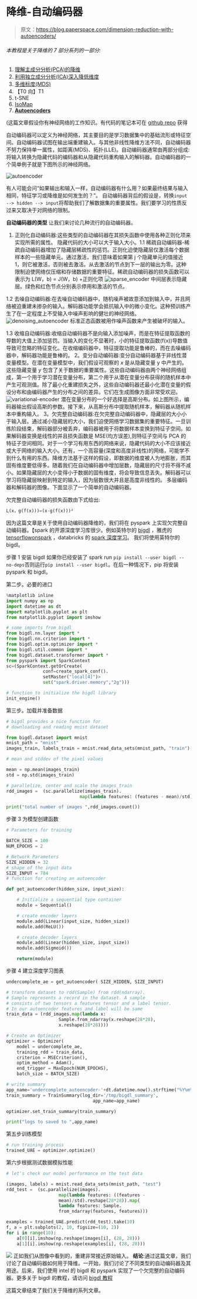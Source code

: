 # 降维-自动编码器

> 原文：<https://blog.paperspace.com/dimension-reduction-with-autoencoders/>

###### 本教程是关于降维的 7 部分系列的一部分:

1.  [理解主成分分析(PCA)的降维](https://blog.paperspace.com/dimension-reduction-with-principal-component-analysis/)
2.  [利用独立成分分析(ICA)深入降低维度](https://blog.paperspace.com/dimension-reduction-with-independent-components-analysis/)
3.  [多维标度(MDS)](https://blog.paperspace.com/dimension-reduction-with-multi-dimension-scaling/)
4.  【T0 向】T1
5.  t-SNE
6.  [IsoMap](https://blog.paperspace.com/dimension-reduction-with-isomap)
7.  **[Autoencoders](https://blog.paperspace.com/dimension-reduction-with-autoencoders)**

(这篇文章假设你有神经网络的工作知识。有代码的笔记本可在 [github repo](https://github.com/asdspal/dimRed) 获得

自动编码器可以定义为神经网络，其主要目的是学习数据集中的基础流形或特征空间。自动编码器试图在输出端重建输入。与其他非线性降维方法不同，自动编码器不努力保持单一属性，如距离(MDS)、拓扑(LLE)。自动编码器通常由两部分组成:将输入转换为隐藏代码的编码器和从隐藏代码重构输入的解码器。自动编码器的一个简单例子就是下图所示的神经网络。

![autoencoder](img/166be1b1b8c61a73787a33467d29845d.png)

有人可能会问“如果输出和输入一样，自动编码器有什么用？如果最终结果与输入相同，特征学习或降维是如何发生的？”。
自动编码器背后的假设是，转换`input --> hidden --> input`将帮助我们了解数据集的重要属性。我们要学习的性质反过来又取决于对网络的限制。

**自动编码器的类型**
让我们来讨论几种流行的自动编码器。

1.  正则化自动编码器:这些类型的自动编码器在其损失函数中使用各种正则化项来实现所需的属性。
    隐藏代码的大小可以大于输入大小。1.1 稀疏自动编码器-稀疏自动编码器增加了隐藏层稀疏性的惩罚。正则化迫使隐藏层仅激活每个数据样本的一些隐藏单元。通过激活，我们意味着如果第 j 个隐藏单元的值接近 1，则它被激活，否则被去激活。从去激活的节点到下一层的输出为零。这种限制迫使网络仅压缩和存储数据的重要特征。稀疏自动编码器的损失函数可以表示为
    L(W，b) = J(W，b) +正则化项
    ![sparse_encoder](img/a8b78f5f52a3910fcd2926c5fd0bd293.png)
    中间层表示隐藏层。绿色和红色节点分别表示停用和激活的节点。

1.2 去噪自动编码器:在去噪自动编码器中，随机噪声被故意添加到输入中，并且网络被迫重建未掺杂的输入。解码器功能学会抵抗输入中的微小变化。这种预训练产生了在一定程度上不受输入中噪声影响的健壮的神经网络。
![denoising_autoencoder](img/d3f676c8f023471cea9d42fed22ded6a.png)
标准正态函数被用作噪声函数来产生被破坏的输入。

1.3 收缩自动编码器:收缩自动编码器不是向输入添加噪声，而是在特征提取函数的导数的大值上添加惩罚。当输入的变化不显著时，小的特征提取函数(f(x))导数值导致可忽略的特征变化。在收缩编码器中，特征提取功能是鲁棒的，而在去噪编码器中，解码器功能是鲁棒的。
2。变分自动编码器:变分自动编码器基于非线性潜变量模型。在潜在变量模型中，我们假设可观察的 *x* 是从隐藏变量 y 中产生的。这些隐藏变量 *y* 包含了关于数据的重要属性。这些自动编码器由两个神经网络组成，第一个用于学习潜在变量分布，第二个用于从潜在变量分布获得的随机样本中产生可观测值。除了最小化重建损失之外，这些自动编码器还最小化潜在变量的假设分布和由编码器产生的分布之间的差异。它们在生成图像方面非常受欢迎。
![variational-encoder](img/9b35977f1e2398a6f4b39047129cd34a.png)
潜在变量分布的一个好选择是高斯分布。如上图所示，编码器输出假设高斯的参数。接下来，从高斯分布中提取随机样本，解码器从随机样本中重构输入。
3。欠完整自动编码器:在欠完整自动编码器中，隐藏层的大小小于输入层。通过减小隐藏层的大小，我们迫使网络学习数据集的重要特征。一旦训练阶段结束，解码器部分被丢弃，编码器被用于将数据样本变换到特征子空间。如果解码器变换是线性的并且损失函数是 MSE(均方误差),则特征子空间与 PCA 的特征子空间相同。对于一个学习有用东西的网络来说，隐藏代码的大小不应该接近或大于网络的输入大小。还有，一个高容量(深度和高度非线性)的网络，可能学不到什么有用的东西。降维方法基于这样的假设，即数据的维度被人为地膨胀，而其固有维度要低得多。随着我们在自动编码器中增加层数，隐藏层的尺寸将不得不减小。如果隐藏层的大小变得小于数据的固有维度，将会导致信息丢失。解码器可以学习将隐藏层映射到特定的输入，因为层数很大并且是高度非线性的。
多层编码器和解码器的图像。下面显示了一个简单的自动编码器。


欠完整自动编码器的损失函数由下式给出:

```py
L(x，g(f(x)))=(x-g(f(x)))²
```

因为这篇文章是关于使用自动编码器降维的，我们将在 pyspark 上实现欠完整自动编码器。【spark 的开源深度学习库很少。例如英特尔的 [bigdl](https://github.com/intel-analytics/BigDL) ，雅虎的 [tensorflowonspark](https://github.com/yahoo/TensorFlowOnSpark) ，databricks 的 [spark 深度学习](https://github.com/databricks/spark-deep-learning)。
我们将使用英特尔的 bigdl。

步骤 1 安装 bigdl
如果你已经安装了 spark run `pip install --user bigdl --no-deps`否则运行`pip install --user bigdl`。在后一种情况下，pip 将安装 pyspark 和 bigdl。

第二步。必要的进口

```py
%matplotlib inline
import numpy as np
import datetime as dt
import matplotlib.pyplot as plt
from matplotlib.pyplot import imshow

# some imports from bigdl
from bigdl.nn.layer import *
from bigdl.nn.criterion import *
from bigdl.optim.optimizer import *
from bigdl.util.common import *
from bigdl.dataset.transformer import *
from pyspark import SparkContext
sc=(SparkContext.getOrCreate(
              conf=create_spark_conf().
              setMaster("local[4]")>
              set("spark.driver.memory","2g")))

# function to initialize the bigdl library
init_engine() 
```

第三步。加载并准备数据

```py
# bigdl provides a nice function for 
# downloading and reading mnist dataset

from bigdl.dataset import mnist
mnist_path = "mnist"
images_train, labels_train = mnist.read_data_sets(mnist_path, "train")

# mean and stddev of the pixel values

mean = np.mean(images_train)
std = np.std(images_train)

# parallelize, center and scale the images_train
rdd_images =  (sc.parallelize(images_train).
                            map(lambda features: (features - mean)/std))

print("total number of images ",rdd_images.count()) 
```

步骤 3 为模型创建函数

```py
# Parameters for training

BATCH_SIZE = 100
NUM_EPOCHS = 2

# Network Parameters
SIZE_HIDDEN = 32
# shape of the input data
SIZE_INPUT = 784 
# function for creating an autoencoder

def get_autoencoder(hidden_size, input_size):

    # Initialize a sequential type container
    module = Sequential()

    # create encoder layers
    module.add(Linear(input_size, hidden_size))
    module.add(ReLU())

    # create decoder layers
    module.add(Linear(hidden_size, input_size))
    module.add(Sigmoid())

    return(module) 
```

步骤 4 建立深度学习图表

```py
undercomplete_ae = get_autoencoder( SIZE_HIDDEN, SIZE_INPUT)

# transform dataset to rdd(Sample) from rdd(ndarray).
# Sample represents a record in the dataset. A sample 
# consists of two tensors a features tensor and a label tensor. 
# In our autoencoder features and label will be same
train_data = (rdd_images.map(lambda x:
                    Sample.from_ndarray(x.reshape(28*28),
                    x.reshape(28*28))))

# Create an Optimizer
optimizer = Optimizer(
    model = undercomplete_ae,
    training_rdd = train_data,
    criterion = MSECriterion(),
    optim_method = Adam(),
    end_trigger = MaxEpoch(NUM_EPOCHS),
    batch_size = BATCH_SIZE)

# write summary 
app_name='undercomplete_autoencoder-'+dt.datetime.now().strftime("%Y%m%d-%H%M%S")
train_summary = TrainSummary(log_dir='/tmp/bigdl_summary',
                                 app_name=app_name)

optimizer.set_train_summary(train_summary)

print("logs to saved to ",app_name) 
```

第五步训练模型

```py
# run training process
trained_UAE = optimizer.optimize() 
```

第六步根据测试数据模拟性能

```py
# let's check our model performance on the test data

(images, labels) = mnist.read_data_sets(mnist_path, "test")
rdd_test =  (sc.parallelize(images).
                    map(lambda features: ((features - 
                    mean)/std).reshape(28*28)).map(
                    lambda features: Sample.
                    from_ndarray(features, features)))

examples = trained_UAE.predict(rdd_test).take(10)
f, a = plt.subplots(2, 10, figsize=(10, 2))
for i in range(10):
    a[0][i].imshow(np.reshape(images[i], (28, 28)))
    a[1][i].imshow(np.reshape(examples[i], (28, 28))) 
```

![](img/3816e7a8f5c722b85e38434242c45e03.png)
正如我们从图像中看到的，重建非常接近原始输入。
**结论**:通过这篇文章，我们讨论了自动编码器如何用于降维。一开始，我们讨论了不同类型的自动编码器及其用途。后来，我们使用 intel 的 bigdl 和 pyspark 实现了一个欠完整的自动编码器。更多关于 bigdl 的教程，请访问 [bigdl 教程](https://github.com/intel-analytics/BigDL-Tutorials)

这篇文章结束了我们关于降维的系列文章。